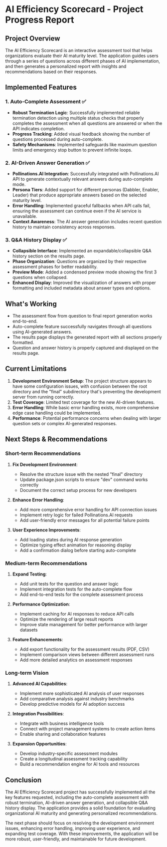 # AI Efficiency Scorecard - Project Progress Report

## Project Overview
The AI Efficiency Scorecard is an interactive assessment tool that helps organizations evaluate their AI maturity level. The application guides users through a series of questions across different phases of AI implementation, and then generates a personalized report with insights and recommendations based on their responses.

## Implemented Features

### 1. Auto-Complete Assessment ✅
- **Robust Termination Logic**: Successfully implemented reliable termination detection using multiple status checks that properly completes the assessment when all questions are answered or when the API indicates completion.
- **Progress Tracking**: Added visual feedback showing the number of questions processed during auto-complete.
- **Safety Mechanisms**: Implemented safeguards like maximum question limits and emergency stop button to prevent infinite loops.

### 2. AI-Driven Answer Generation ✅ 
- **Pollinations.AI Integration**: Successfully integrated with Pollinations.AI API to generate contextually relevant answers during auto-complete mode.
- **Persona Tiers**: Added support for different personas (Dabbler, Enabler, Leader) that produce appropriate answers based on the selected maturity level.
- **Error Handling**: Implemented graceful fallbacks when API calls fail, ensuring the assessment can continue even if the AI service is unavailable.
- **Context Awareness**: The AI answer generation includes recent question history to maintain consistency across responses.

### 3. Q&A History Display ✅
- **Collapsible Interface**: Implemented an expandable/collapsible Q&A history section on the results page.
- **Phase Organization**: Questions are organized by their respective assessment phases for better readability.
- **Preview Mode**: Added a condensed preview mode showing the first 3 questions when collapsed.
- **Enhanced Display**: Improved the visualization of answers with proper formatting and included metadata about answer types and options.

## What's Working
- The assessment flow from question to final report generation works end-to-end.
- Auto-complete feature successfully navigates through all questions using AI-generated answers.
- The results page displays the generated report with all sections properly formatted.
- Question and answer history is properly captured and displayed on the results page.

## Current Limitations
1. **Development Environment Setup**: The project structure appears to have some configuration issues, with confusion between the root directory and the "final" subdirectory that's preventing the development server from running correctly.
2. **Test Coverage**: Limited test coverage for the new AI-driven features.
3. **Error Handling**: While basic error handling exists, more comprehensive edge case handling could be implemented.
4. **Performance**: Potential performance concerns when dealing with larger question sets or complex AI-generated responses.

## Next Steps & Recommendations

### Short-term Recommendations
1. **Fix Development Environment**: 
   - Resolve the structure issue with the nested "final" directory
   - Update package.json scripts to ensure "dev" command works correctly
   - Document the correct setup process for new developers

2. **Enhance Error Handling**:
   - Add more comprehensive error handling for API connection issues
   - Implement retry logic for failed Pollinations.AI requests
   - Add user-friendly error messages for all potential failure points

3. **User Experience Improvements**:
   - Add loading states during AI response generation
   - Optimize typing effect animation for reasoning display
   - Add a confirmation dialog before starting auto-complete

### Medium-term Recommendations

1. **Expand Testing**:
   - Add unit tests for the question and answer logic
   - Implement integration tests for the auto-complete flow
   - Add end-to-end tests for the complete assessment process

2. **Performance Optimization**:
   - Implement caching for AI responses to reduce API calls
   - Optimize the rendering of large result reports
   - Improve state management for better performance with larger datasets

3. **Feature Enhancements**:
   - Add export functionality for the assessment results (PDF, CSV)
   - Implement comparison views between different assessment runs
   - Add more detailed analytics on assessment responses

### Long-term Vision

1. **Advanced AI Capabilities**:
   - Implement more sophisticated AI analysis of user responses
   - Add comparative analysis against industry benchmarks
   - Develop predictive models for AI adoption success

2. **Integration Possibilities**:
   - Integrate with business intelligence tools
   - Connect with project management systems to create action items
   - Enable sharing and collaboration features

3. **Expansion Opportunities**:
   - Develop industry-specific assessment modules
   - Create a longitudinal assessment tracking capability
   - Build a recommendation engine for AI tools and resources

## Conclusion

The AI Efficiency Scorecard project has successfully implemented all the key features requested, including the auto-complete assessment with robust termination, AI-driven answer generation, and collapsible Q&A history display. The application provides a solid foundation for evaluating organizational AI maturity and generating personalized recommendations.

The next phase should focus on resolving the development environment issues, enhancing error handling, improving user experience, and expanding test coverage. With these improvements, the application will be more robust, user-friendly, and maintainable for future development. 